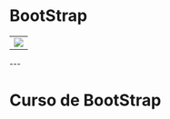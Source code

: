 # BootStrap
   <table>
   <tr>
    <td><img src="https://github.com/adalbertobrant/digitalinnovationOne/blob/master/html5_CSS3/bootstrap/Bootstrap.png width= "200"  >  </td>

   </tr>
   </table>
   ---
        
<h1> Curso de BootStrap <h1>
